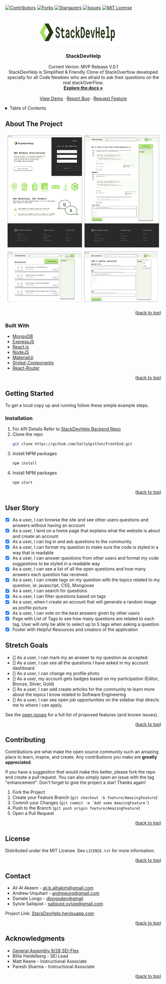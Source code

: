 <div id="top"></div>
<!--
*** Thanks for checking out the Best-README-Template. If you have a suggestion
*** that would make this better, please fork the repo and create a pull request
*** or simply open an issue with the tag "enhancement".
*** Don't forget to give the project a star!
*** Thanks again! Now go create something AMAZING! :D
-->



<!-- PROJECT SHIELDS -->
<!--
*** I'm using markdown "reference style" links for readability.
*** Reference links are enclosed in brackets [ ] instead of parentheses ( ).
*** See the bottom of this document for the declaration of the reference variables
*** for contributors-url, forks-url, etc. This is an optional, concise syntax you may use.
*** https://www.markdownguide.org/basic-syntax/#reference-style-links
-->
[![Contributors][contributors-shield]][contributors-url]
[![Forks][forks-shield]][forks-url]
[![Stargazers][stars-shield]][stars-url]
[![Issues][issues-shield]][issues-url]
[![MIT License][license-shield]][license-url]
<!-- [![LinkedIn][linkedin-shield]][linkedin-url] -->



<!-- PROJECT LOGO -->
<br />
<div align="center">
  <a href="https://github.com/SaltySpitton/FrontEnd">
    <img src="src/images/logo.svg" alt="Logo" width="280" height="80">
  </a>

<h3 align="center">StackDevHelp</h3>

  <p align="center">
    Current Verion: MVP Release V.0.1
    <br/>
    StackDevHelp is Simplified & Friendly Clone of StackOverflow developed specially for all Code Newbies who are afraid to ask their questions on the real stackOverFlow. 
    <br />
    <a href="https://github.com/SaltySpitton/FrontEnd"><strong>Explore the docs »</strong></a>
    <br />
    <br />
    <a href="https://stackdevhelp.herokuapp.com">View Demo</a>
    ·
    <a href="https://github.com/SaltySpitton/FrontEnd/issues">Report Bug</a>
    ·
    <a href="https://github.com/SaltySpitton/FrontEnd/issues">Request Feature</a>
  </p>
</div>



<!-- TABLE OF CONTENTS -->
<details>
  <summary>Table of Contents</summary>
  <ol>
    <li>
      <a href="#about-the-project">About The Project</a>
      <ul>
        <li><a href="#built-with">Built With</a></li>
      </ul>
    </li>
    <li>
      <a href="#getting-started">Getting Started</a>
      <ul>
        <li><a href="#prerequisites">Prerequisites</a></li>
        <li><a href="#installation">Installation</a></li>
      </ul>
    </li>
    <li><a href="#usage">Usage</a></li>
    <li><a href="#roadmap">Roadmap</a></li>
    <li><a href="#contributing">Contributing</a></li>
    <li><a href="#license">License</a></li>
    <li><a href="#contact">Contact</a></li>
    <li><a href="#acknowledgments">Acknowledgments</a></li>
  </ol>
</details>



<!-- ABOUT THE PROJECT -->
## About The Project

[![Product Name Screen Shot][product-screenshot]](http://stackdevhelp.herokuapp.com)

<p align="right">(<a href="#top">back to top</a>)</p>



### Built With

* [MongoDB](https://mongodb.com/)
* [ExpressJS](https://expressjs.com/)
* [React.js](https://reactjs.org/)
* [NodeJS](https://nodejs.org/)
* [MaterialUi](https://mui.com/)
* [Styled-Components](https://www.styled-components.com/)
* [React-Router](https://reactrouter.com/)

<p align="right">(<a href="#top">back to top</a>)</p>



<!-- GETTING STARTED -->
## Getting Started

To get a local copy up and running follow these simple example steps.

### Installation

1. For API Details Refer to [StackDevHelp Backend Repo](https://github.com/SaltySpitton/Backend)
2. Clone the repo
   ```sh
   git clone https://github.com/SaltySpitton/FrontEnd.git
   ```
3. Install NPM packages
   ```sh
   npm install
   ```
4. Install NPM packages
    ```sh
    npm start
    ```


<p align="right">(<a href="#top">back to top</a>)</p>



<!-- ROADMAP -->
## User Story

- [x] As a user, I can browse the site and see other users questions and answers without having an account
- [x] As a user, I land on a home page that explains what the website is about and create an account
- [x] As a user, I can log in and ask questions to the community
- [x] As a user, I can format my question to make sure the code is styled in a way that is readable
- [x] As a user, I can answer questions from other users and format my code suggestions to be styled in a readable way
- [x] As a user, I can see a list of all the open questions and how many answers each question has received.
- [x] As a user, I can create tags on my question with the topics related to my question, ie: javascript, CSS, Mongoose
- [x] As a user, I can search for questions
- [x] As a user, I can filter questions based on tags
- [x] As a user, when I create an account that will generate a random image as profile picture
- [x] As a user, I can vote on the best answers given by other users
- [x] Page with List of Tags to see how many questions are related to each tag. User will only be able to select up to 5 tags when asking a question
- [x] Footer with Helpful Resources and creators of the application

## Stretch Goals
- [] As a user, I can mark my an answer to my question as accepted.
- [] As a user, I can see all the questions I have asked in my account dashboard
- [] As a user, I can change my profile photo
- [] As a user, my account gets badges based on my participation (Editor, Bronze, Silver, Gold)
- [] As a user, I can add create articles for the community to learn more about the topics I know related to Software Engineering
- [] As a user, I can see open job opportunities on the sidebar that directs me to where I can apply.


See the [open issues](https://github.com/SaltySpitton/FrontEnd/issues) for a full list of proposed features (and known issues).

<p align="right">(<a href="#top">back to top</a>)</p>



<!-- CONTRIBUTING -->
## Contributing

Contributions are what make the open source community such an amazing place to learn, inspire, and create. Any contributions you make are **greatly appreciated**.

If you have a suggestion that would make this better, please fork the repo and create a pull request. You can also simply open an issue with the tag "enhancement".
Don't forget to give the project a star! Thanks again!

1. Fork the Project
2. Create your Feature Branch (`git checkout -b feature/AmazingFeature`)
3. Commit your Changes (`git commit -m 'Add some AmazingFeature'`)
4. Push to the Branch (`git push origin feature/AmazingFeature`)
5. Open a Pull Request

<p align="right">(<a href="#top">back to top</a>)</p>



<!-- LICENSE -->
## License

Distributed under the MIT License. See `LICENSE.txt` for more information.

<p align="right">(<a href="#top">back to top</a>)</p>


<!-- CONTACT -->
## Contact

* Ali Al Akeem - [ali.b.alhakim@gmail.com](mailto:ali.b.alhakim@gmail.com)
* Andrew Urquhart - [andrewurq@gmail.com](mailto:andrewurq@gmail.com)
* Daniele Longo - [dlongodev@gmail](mailto:dlongodev@gmail.com)
* Sylvie Sallquist - [sallquist.sylvie@gmail.com](mailto:sallquist.sylvie@gmail.com)


Project Link: [StackDevHelp.herokuapp.com](http://stackdevhelp.herokuapp.com)

<p align="right">(<a href="#top">back to top</a>)</p>



<!-- ACKNOWLEDGMENTS -->
## Acknowledgments

* [General Assembly 9/28 SEI-Flex](https://generalassemb.ly/)
* Billie Heidelberg - SEI Lead
* Matt Keane - Instructional Associate
* Paresh Sharma - Instructional Associate

<p align="right">(<a href="#top">back to top</a>)</p>



<!-- MARKDOWN LINKS & IMAGES -->
<!-- https://www.markdownguide.org/basic-syntax/#reference-style-links -->
[contributors-shield]: https://img.shields.io/github/contributors/SaltySpitton/FrontEnd.svg?style=for-the-badge
[contributors-url]: https://github.com/SaltySpitton/FrontEnd/graphs/contributors
[forks-shield]: https://img.shields.io/github/forks/SaltySpitton/FrontEnd.svg?style=for-the-badge
[forks-url]: https://github.com/SaltySpitton/FrontEnd/network/members
[stars-shield]: https://img.shields.io/github/stars/SaltySpitton/FrontEnd.svg?style=for-the-badge
[stars-url]: https://github.com/SaltySpitton/FrontEnd/stargazers
[issues-shield]: https://img.shields.io/github/issues/SaltySpitton/FrontEnd.svg?style=for-the-badge
[issues-url]: https://github.com/SaltySpitton/FrontEnd/issues
[license-shield]: https://img.shields.io/github/license/SaltySpitton/FrontEnd.svg?style=for-the-badge
[license-url]: https://github.com/SaltySpitton/FrontEnd/blob/master/LICENSE.txt
[linkedin-shield]: https://img.shields.io/badge/-LinkedIn-black.svg?style=for-the-badge&logo=linkedin&colorB=555
[linkedin-url]: https://linkedin.com/in/danielealongo
[product-screenshot]: src/images/sdh_design-frames.jpg

